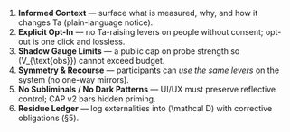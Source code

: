 1) **Informed Context** — surface what is measured, why, and how it changes Ta (plain-language notice).  
2) **Explicit Opt-In** — no Ta-raising levers on people without consent; opt-out is one click and lossless.  
3) **Shadow Gauge Limits** — a public cap on probe strength so \(V_{\text{obs}}\) cannot exceed budget.  
4) **Symmetry & Recourse** — participants can *use the same levers* on the system (no one-way mirrors).  
5) **No Subliminals / No Dark Patterns** — UI/UX must preserve reflective control; CAP v2 bars hidden priming.  
6) **Residue Ledger** — log externalities into \(\mathcal D\) with corrective obligations (§5).